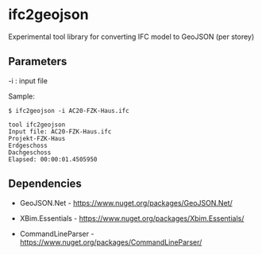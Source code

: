 # ifc2geojson

Experimental tool library for converting IFC model to GeoJSON (per storey)

## Parameters

-i : input file


Sample:

```
$ ifc2geojson -i AC20-FZK-Haus.ifc

tool ifc2geojson
Input file: AC20-FZK-Haus.ifc
Projekt-FZK-Haus
Erdgeschoss
Dachgeschoss
Elapsed: 00:00:01.4505950

```

## Dependencies

- GeoJSON.Net - https://www.nuget.org/packages/GeoJSON.Net/

- XBim.Essentials - https://www.nuget.org/packages/Xbim.Essentials/

- CommandLineParser - https://www.nuget.org/packages/CommandLineParser/